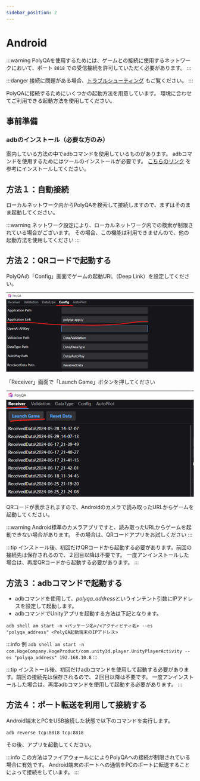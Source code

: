 ```yaml
---
sidebar_position: 2
---
```


# Android

:::warning
PolyQAを使用するためには、ゲームとの接続に使用するネットワークにおいて、ポート `8818` での受信接続を許可していただく必要があります。
:::

:::danger
接続に問題がある場合、[トラブルシューティング](./troubleshooting) もご覧ください。
:::

PolyQAに接続するためにいくつかの起動方法を用意しています。
環境に合わせてご利用できる起動方法を使用してください。

## 事前準備

### adbのインストール（必要な方のみ）

案内している方法の中でadbコマンドを使用しているものがあります。
adbコマンドを使用するためにはツールのインストールが必要です。
[こちらのリンク](https://tech.la-fra.com/2018/07/29/post-204/) を参考にインストールしてください。

## 方法１：自動接続

ローカルネットワーク内からPolyQAを検索して接続しますので、まずはそのまま起動してください。

:::warning
ネットワーク設定により、ローカルネットワーク内での検索が制限されている場合がございます。
その場合、この機能は利用できませんので、他の起動方法を使用してください
:::

## 方法２：QRコードで起動する

PolyQAの「Config」画面でゲームの起動URL（Deep Link）を設定してください。

![](./img/application_link.png)

「Receiver」画面で「Launch Game」ボタンを押してください

![](./img/launch_game.png)

QRコードが表示されますので、Androidのカメラで読み取ったURLからゲームを起動してください。

:::warning
Android標準のカメラアプリですと、読み取ったURLからゲームを起動できない場合があります。
その場合は、QRコードアプリをお試しください
:::

:::tip
インストール後、初回だけQRコードから起動する必要があります。前回の接続先は保存されるので、２回目以降は不要です。
一度アンインストールした場合は、再度QRコードから起動する必要があります。
:::

## 方法３：adbコマンドで起動する

- adbコマンドを使用して、*polyqa_address*というインテント引数にIPアドレスを設定して起動します。
- adbコマンドでUnityアプリを起動する方法は下記となります。

```
adb shell am start -n <パッケージ名>/<アクティビティ名> --es "polyqa_address" <PolyQA起動端末のIPアドレス>
```

:::info 例
`adb shell am start -n com.HogeCompany.HogeProduct/com.unity3d.player.UnityPlayerActivity --es "polyqa_address" 192.168.10.8`
:::

:::tip
インストール後、初回だけadbコマンドを使用して起動する必要があります。前回の接続先は保存されるので、２回目以降は不要です。
一度アンインストールした場合は、再度adbコマンドを使用して起動する必要があります。
:::

## 方法４：ポート転送を利用して接続する

Android端末とPCをUSB接続した状態で以下のコマンドを実行します。

```
adb reverse tcp:8818 tcp:8818
```

その後、アプリを起動してください。

:::info
この方法はファイアウォールにによりPolyQAへの接続が制限されている場合に有効です。
Android端末のポートへの通信をPCのポートに転送することによって接続をしています。
:::